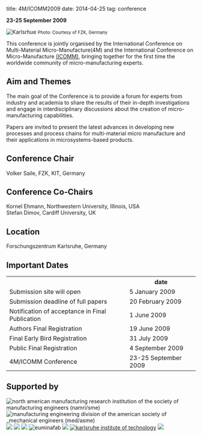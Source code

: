 title: 4M/ICOMM2009
date: 2014-04-25 
tag: conference

**23-25 September 2009** 

![Karlsrhue](/4m-association/images/karlsrhue.jpg) 
<small>Photo: Courtesy of FZK, Germany</small>

This conference is jointly organised by the International Conference on Multi-Material Micro-Manufacture(4M) and the International Conference on Micro-Manufacture [(ICOMM)](http://manufacturing.northwestern.edu/ICOMM09/), bringing together for the first time the worldwide community of micro-manufacturing experts.  

## Aim and Themes


The main goal of the Conference is to provide a forum for experts from industry
and academia to share the results of their in-depth investigations and engage in
interdisciplinary discussions about the creation of micro-manufacturing capabilities.

Papers are invited to present the latest advances in developing new processes
and process chains for multi-material micro manufacture and their applications
in microsystems-based products.

## Conference Chair

Volker Saile,  FZK, KIT, Germany
## Conference Co-Chairs

Kornel Ehmann, Northwestern University, Illinois, USA  
Stefan Dimov, Cardiff University, UK
## Location

Forschungszentrum Karlsruhe, Germany

## Important Dates

<table class="info" style="width:100%;">
<tr><th>&nbsp;</th><th>date</th></tr>
<tr><td>Submission site will open</td><td>5 January 2009 </td></tr>
<tr><td>Submission deadline of full papers</td><td>20 February 2009</td></tr> 
<tr class="current"><td>Notification of acceptance in Final Publication</td><td>1 June  2009</td></tr> 
<tr><td>Authors Final Registration</td><td>19 June 2009</td></tr>
<tr><td>Final Early Bird Registration</td><td>31 July 2009</td></tr>
<tr><td>Public Final Registration</td><td>4 September 2009</td></tr>
<tr class="main-event"><td>4M/ICOMM Conference</td><td>23-25 September 2009</td></tr> 
</table>

## Supported by

<div style="width:100%">
<img src="/4m-association/images/logos/sme-namri.gif" title="north american manufacturing research institution of the society of manufacturing engineers (namri/sme)" /> <img src="/4m-association/images/logos/asme_logo.jpg" title="manufacturing engineering division of the american society of _mechanical engineers (med/asme)" />  <img src="/4m-association/images/logos/cotech-logo-75.png" /> <img src="/4m-association/images/logos/flexpaet-logo-75.png" /> <img src="/4m-association/images/logos/multilayer-logo-75.png" /> <img src="/4m-association/images/logos/euminafab.png" title="euminafab" /> <img src="/4m-association/images/logos/fzklogo.jpg" /> <a href="http://www.kit.edu/" title="karlsruhe institute of technology"><img src="/4m-association/images/logos/kit_logo.gif" title="karlsruhe institute of technology" /></a> <img src="/4m-association/images/logos/minam.jpg" /> 
</div>
